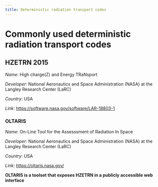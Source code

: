 ```yaml
---
title: Deterministic radiation transport codes
---
```



# Commonly used deterministic radiation transport codes
## HZETRN 2015
*Name*: High charge(Z) and Energy TRaNsport

*Developer*: National Aeronautics and Space Administration (NASA) at the Langley Research Center (LaRC)

*Country*: USA

*Link*: <https://software.nasa.gov/software/LAR-18803-1>

### OLTARIS
*Name*: On-Line Tool for the Assesssment of Radiation In Space

*Developer*: National Aeronautics and Space Administration (NASA) at the Langley Research Center (LaRC)

*Country*: USA

*Link*: <https://oltaris.nasa.gov/>

**OLTARIS is a toolset that exposes HZETRN in a publicly accessible web interface**
